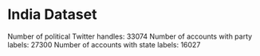 # India Dataset
Number of political Twitter handles: 33074
Number of accounts with party labels: 27300
Number of accounts with state labels: 16027

